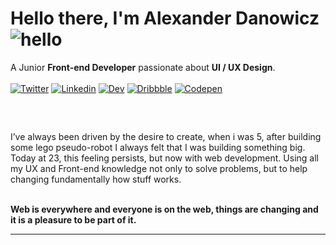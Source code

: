 # Hello there, I'm Alexander Danowicz ![hello](https://i.ibb.co/MRhJwnC/ezgif-com-resize-2.gif)
A Junior **Front-end Developer** passionate about **UI / UX Design**.
</br>
</br>
[![Twitter](https://briller.com.br/portfolio/icons/twitter.svg)](https://twitter.com/AlexDanowicz)
[![Linkedin](https://briller.com.br/portfolio/icons/linkedin.svg)](https://linkedin.com/in/danowicz)
[![Dev](https://briller.com.br/portfolio/icons/dev.svg)](https://dev.to/)
[![Dribbble](https://briller.com.br/portfolio/icons/dribbble.svg)](https://dribbble.com/)
[![Codepen](https://briller.com.br/portfolio/icons/codepen.svg)](https://codepen.io/)
##
</br>

I’ve always been driven by the desire to create, when i was 5, after building some lego pseudo-robot I always felt that I was building something big. Today at 23, this feeling persists, but now with web development. Using all my UX and Front-end knowledge not only to solve problems, but to help changing fundamentally how stuff works.
</br>
</br>

**Web is everywhere and everyone is on the web, things are changing and it is a pleasure to be part of it.**
___



